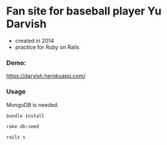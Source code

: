 # Fan site for baseball player Yu Darvish

- created in 2014
- practice for Ruby on Rails 

### Demo:

https://darvish.herokuapp.com/

### Usage

MongoDB is needed.

```
bundle install

rake db:seed

rails s

```
